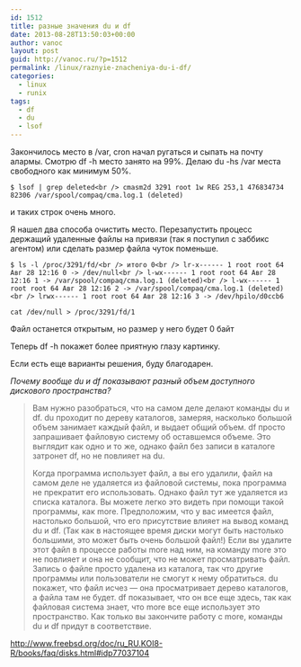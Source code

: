 ```yaml
---
id: 1512
title: разные значения du и df
date: 2013-08-28T13:50:03+00:00
author: vanoc
layout: post
guid: http://vanoc.ru/?p=1512
permalink: /linux/raznyie-znacheniya-du-i-df/
categories:
  - linux
  - runix
tags:
  - df
  - du
  - lsof
---
```

Закончилось место в /var, cron начал ругаться и сыпать на почту алармы. Смотрю df -h место занято на 99%. Делаю du -hs /var места свободного как минимум 50%.

`$ lsof | grep deleted<br />
cmasm2d 3291 root 1w REG 253,1 476834734 82306 /var/spool/compaq/cma.log.1 (deleted)`

и таких строк очень много.

Я нашел два способа очистить место. Перезапустить процесс держащий удаленные файлы на привязи (так я поступил с заббикс агентом) или сделать размер файла чуток поменьше.

`$ ls -l /proc/3291/fd/<br />
итого 0<br />
lr-x------ 1 root root 64 Авг 28 12:16 0 -> /dev/null<br />
l-wx------ 1 root root 64 Авг 28 12:16 1 -> /var/spool/compaq/cma.log.1 (deleted)<br />
l-wx------ 1 root root 64 Авг 28 12:16 2 -> /var/spool/compaq/cma.log.1 (deleted)<br />
lrwx------ 1 root root 64 Авг 28 12:16 3 -> /dev/hpilo/d0ccb6`

`cat /dev/null > /proc/3291/fd/1`

Файл останется открытым, но размер у него будет 0 байт

Теперь df -h покажет более приятную глазу картинку.

Если есть еще варианты решения, буду благодарен.

_Почему вообще du и df показывают_ _разный объем доступного дискового пространства?_

> Вам нужно разобраться, что на самом деле делают команды du и df. du проходит по дереву каталогов, замеряя, насколько большой объем занимает каждый файл, и выдает общий объем. df просто запрашивает файловую систему об оставшемся объеме. Это выглядит как одно и то же, однако файл без записи в каталоге затронет df, но не повлияет на du.
> 
> Когда программа использует файл, а вы его удалили, файл на самом деле не удаляется из файловой системы, пока программа не прекратит его использовать. Однако файл тут же удаляется из списка каталога. Вы можете легко это видеть при помощи такой программы, как more. Предположим, что у вас имеется файл, настолько большой, что его присутствие влияет на вывод команд du и df. (Так как в настоящее время диски могут быть настолько большими, это может быть очень большой файл!) Если вы удалите этот файл в процессе работы more над ним, на команду more это не повлияет и она не сообщит, что не может просматривать файл. Запись о файле просто удалена из каталога, так что другие программы или пользователи не смогут к нему обратиться. du покажет, что файл исчез — она просматривает дерево каталогов, а файла там не будет. df показывает, что он все еще здесь, так как файловая система знает, что more все еще использует это пространство. Как только вы закончите работу с more, команды du и df придут в соответствие.

<a href="http://www.freebsd.org/doc/ru_RU.KOI8-R/books/faq/disks.html#idp77037104" target="_blank">http://www.freebsd.org/doc/ru_RU.KOI8-R/books/faq/disks.html#idp77037104</a>